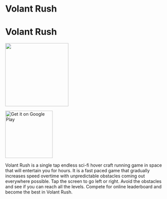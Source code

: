 # Volant Rush


<head>
  <body>
<div padding="1000px">
  <h1 padding="200px">Volant Rush</h1>
  <a href='https://youtu.be/UJTbo6rlXzw' target="_blank"><img src="https://imgur.com/xG5CPDr.png" width="200"></a>

  <a href='https://play.google.com/store/apps/details?id=com.DeadlyGames.VolantRush&hl=en_GB&pcampaignid=pcampaignidMKT-Other-global-all-co-prtnr-py-PartBadge-Mar2515-1'><img alt='Get it on Google Play' src='https://play.google.com/intl/en_gb/badges/static/images/badges/en_badge_web_generic.png' width="150"/></a>

</div>
</body>
</head>
Volant Rush is a single tap endless sci-fi hover craft running game in space that will entertain you for hours. It is a fast paced game that gradually increases speed overtime with unpredictable obstacles coming out everywhere possible. Tap the screen to go left or right. Avoid the obstacles and see if you can reach all the levels. Compete for online leaderboard and become the best in Volant Rush.
